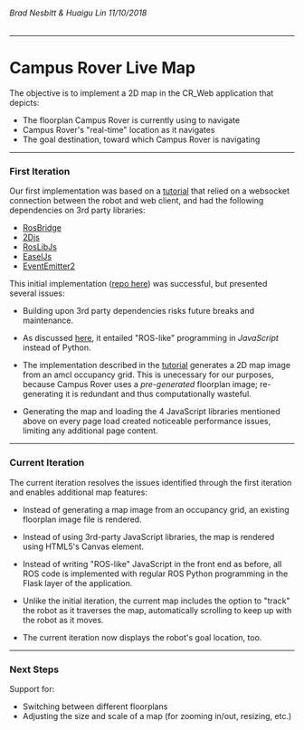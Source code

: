 ###### Brad Nesbitt & Huaigu Lin 11/10/2018

---

# Campus Rover Live Map

The objective is to implement a 2D map in the CR_Web application that depicts:

* The floorplan Campus Rover is currently using to navigate
* Campus Rover's "real-time" location as it navigates
* The goal destination, toward which Campus Rover is navigating

---

### First Iteration

Our first implementation was based on a [tutorial](http://wiki.ros.org/ros2djs/Tutorials/VisualizingAMap) that relied on a websocket connection between the robot and web client, and had the following dependencies on 3rd party libraries:

* [RosBridge](http://wiki.ros.org/rosbridge_suite)
* [2Djs](https://www.npmjs.com/package/2djs)
* [RosLibJs](http://wiki.ros.org/roslibjs)
* [EaselJs](https://www.createjs.com/easeljs)
* [EventEmitter2](https://www.npmjs.com/package/eventemitter2)

This initial implementation ([repo here](https://github.com/campusrover/Campus-Rover-Web-Tools/tree/master/CR%20Live%20Map)) was successful, but presented several issues: 

* Building upon 3rd party dependencies risks future breaks and maintenance.

* As discussed [here](https://github.com/campusrover/labnotebook/blob/master/Flask%20%26%20ROS.md), it entailed "ROS-like" programming in _JavaScript_  instead of Python.

* The implementation described in the [tutorial](http://wiki.ros.org/ros2djs/Tutorials/VisualizingAMap) generates a 2D map image from an amcl occupancy grid. This is unecessary for our purposes, because Campus Rover uses a _pre-generated_ floorplan image; re-generating it is redundant and thus computationally wasteful.

* Generating the map and loading the 4 JavaScript libraries mentioned above on every page load created noticeable performance issues, limiting any additional page content.

---

### Current Iteration

The current iteration resolves the issues identified through the first iteration and enables additional map features:

* Instead of generating a map image from an occupancy grid, an existing floorplan image file is rendered.

* Instead of using 3rd-party JavaScript libraries, the map is rendered using HTML5's Canvas element.

* Instead of writing "ROS-like" JavaScript in the front end as before, all ROS code is implemented with regular ROS Python programming in the Flask layer of the application.

* Unlike the initial iteration, the current map includes the option to "track" the robot as it traverses the map, automatically scrolling to keep up with the robot as it moves.

* The current iteration now displays the robot's goal location, too.


---

### Next Steps

Support for:

* Switching between different floorplans
* Adjusting the size and scale of a map (for zooming in/out, resizing, etc.)
